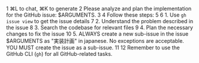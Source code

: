 1  ⌘L to chat, ⌘K to generate
2  Please analyze and plan the implementation for the GitHub issue: $ARGUMENTS.
3
4  Follow these steps:
5
6  1. Use `gh issue view` to get the issue details
7  2. Understand the problem described in the issue
8  3. Search the codebase for relevant files
9  4. Plan the necessary changes to fix the issue
10 5. ALWAYS create a new sub-issue in the issue $ARGUMENTS as "実装計画" in japanese. No exceptions are acceptable. YOU MUST create the issue as a sub-issue.
11
12 Remember to use the GitHub CLI (`gh`) for all GitHub-related tasks.
